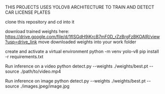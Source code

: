 THIS PROJECTS USES YOLOV8 ARCHITECTURE TO TRAIN AND DETECT CAR LICENSE PLATES



clone this repository and cd into it

download trained weights here: https://drive.google.com/file/d/1fISGdH9iKrcB7mF0D_rZzBrgFzBKOAlR/view?usp=drive_link
move downloaded weights into your work folder

create and activate a virtual environment
python -m venv yolo-v8
pip install -r requirements.txt

Run inference on a video
python detect.py --weights ./weights/best.pt --source ./path/to/video.mp4

Run inference on image
python detect.py --weights ./weights/best.pt --source ./images.jpeg/image.jpg





